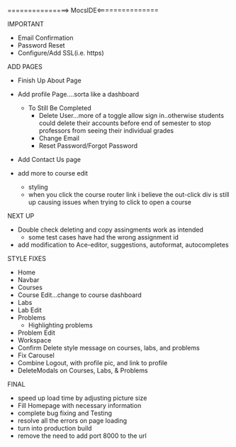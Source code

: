 ===============> MocsIDE<===============

IMPORTANT
* Email Confirmation
* Password Reset
* Configure/Add SSL(i.e. https)


ADD PAGES
* Finish Up About Page

* Add profile Page....sorta like a dashboard
    * To Still Be Completed
        * Delete User...more of a toggle allow sign in..otherwise students could delete their accounts before end of semester to stop professors from seeing their individual grades
        * Change Email
        * Reset Password/Forgot Password

* Add Contact Us page

* add more to course edit
    * styling
    * when you click the course router link i believe the out-click div is still up causing issues when trying to click to open a course






NEXT UP
* Double check deleting and copy assingments work as intended
    * some test cases have had the wrong assignment id
* add modification to Ace-editor, suggestions, autoformat, autocompletes



STYLE FIXES
* Home
* Navbar
* Courses
* Course Edit...change to course dashboard
* Labs
* Lab Edit
* Problems
    * Highlighting problems
* Problem Edit
* Workspace
* Confirm Delete style message on courses, labs, and problems
* Fix Carousel
* Combine Logout, with profile pic, and link to profile 
* DeleteModals on Courses, Labs, & Problems



FINAL
* speed up load time by adjusting picture size
* Fill Homepage with necessary information
* complete bug fixing and Testing
* resolve all the errors on page loading
* turn into production build
* remove the need to add port 8000 to the url